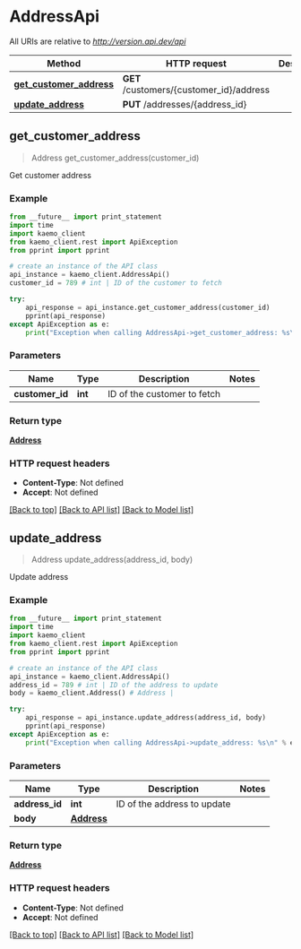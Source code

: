 # AddressApi

All URIs are relative to *http://version.api.dev/api*

Method | HTTP request | Description
------------- | ------------- | -------------
[**get_customer_address**](#get_customer_address) | **GET** /customers/{customer_id}/address | 
[**update_address**](#update_address) | **PUT** /addresses/{address_id} | 


## **get_customer_address**
> Address get_customer_address(customer_id)



Get customer address

### Example 
```python
from __future__ import print_statement
import time
import kaemo_client
from kaemo_client.rest import ApiException
from pprint import pprint

# create an instance of the API class
api_instance = kaemo_client.AddressApi()
customer_id = 789 # int | ID of the customer to fetch

try: 
    api_response = api_instance.get_customer_address(customer_id)
    pprint(api_response)
except ApiException as e:
    print("Exception when calling AddressApi->get_customer_address: %s\n" % e)
```

### Parameters

Name | Type | Description  | Notes
------------- | ------------- | ------------- | -------------
 **customer_id** | **int**| ID of the customer to fetch | 

### Return type

[**Address**](#Address)

### HTTP request headers

 - **Content-Type**: Not defined
 - **Accept**: Not defined

[[Back to top]](#) [[Back to API list]](#documentation-for-api-endpoints) [[Back to Model list]](#documentation-for-models)

## **update_address**
> Address update_address(address_id, body)



Update address

### Example 
```python
from __future__ import print_statement
import time
import kaemo_client
from kaemo_client.rest import ApiException
from pprint import pprint

# create an instance of the API class
api_instance = kaemo_client.AddressApi()
address_id = 789 # int | ID of the address to update
body = kaemo_client.Address() # Address | 

try: 
    api_response = api_instance.update_address(address_id, body)
    pprint(api_response)
except ApiException as e:
    print("Exception when calling AddressApi->update_address: %s\n" % e)
```

### Parameters

Name | Type | Description  | Notes
------------- | ------------- | ------------- | -------------
 **address_id** | **int**| ID of the address to update | 
 **body** | [**Address**](#Address)|  | 

### Return type

[**Address**](#Address)

### HTTP request headers

 - **Content-Type**: Not defined
 - **Accept**: Not defined

[[Back to top]](#) [[Back to API list]](#documentation-for-api-endpoints) [[Back to Model list]](#documentation-for-models)

